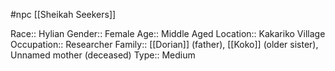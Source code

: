 #npc [[Sheikah Seekers]]

Race:: Hylian
Gender:: Female
Age:: Middle Aged
Location:: Kakariko Village
Occupation:: Researcher
Family:: [[Dorian]] (father), [[Koko]] (older sister), Unnamed mother (deceased)
Type:: Medium
